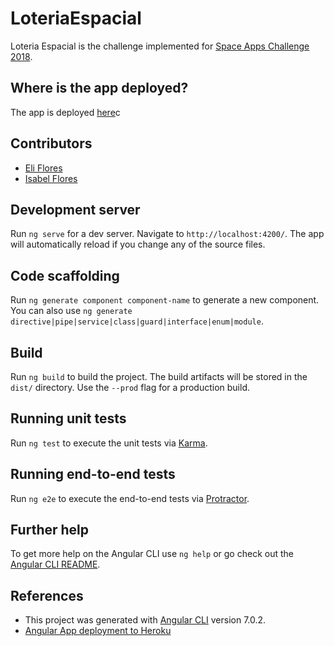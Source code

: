 # LoteriaEspacial

Loteria Espacial is the challenge implemented for [Space Apps Challenge 2018](https://2018.spaceappschallenge.org).

## Where is the app deployed?
The app is deployed [here](http://loteriaespacial.herokuapp.com/)c

## Contributors 
- [Eli Flores](https://github.com/mignonnesaurus)
- [Isabel Flores](https://github.com/astroisa)

## Development server

Run `ng serve` for a dev server. Navigate to `http://localhost:4200/`. The app will automatically reload if you change any of the source files.

## Code scaffolding

Run `ng generate component component-name` to generate a new component. You can also use `ng generate directive|pipe|service|class|guard|interface|enum|module`.

## Build

Run `ng build` to build the project. The build artifacts will be stored in the `dist/` directory. Use the `--prod` flag for a production build.

## Running unit tests

Run `ng test` to execute the unit tests via [Karma](https://karma-runner.github.io).

## Running end-to-end tests

Run `ng e2e` to execute the end-to-end tests via [Protractor](http://www.protractortest.org/).

## Further help

To get more help on the Angular CLI use `ng help` or go check out the [Angular CLI README](https://github.com/angular/angular-cli/blob/master/README.md).

## References
* This project was generated with [Angular CLI](https://github.com/angular/angular-cli) version 7.0.2.
* [Angular App deployment to Heroku](https://medium.com/@hellotunmbi/how-to-deploy-angular-application-to-heroku-1d56e09c5147)

